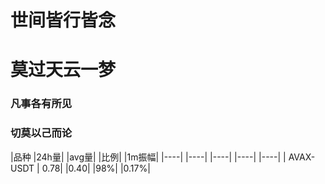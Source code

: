 
# 世间皆行皆念
# 莫过天云一梦


###  凡事各有所见
###  切莫以己而论

<!--
**renhaizhen/renhaizhen** is a ✨ _special_ ✨ repository because its `README.md` (this file) appears on your GitHub profile.

Here are some ideas to get you started:

- 🔭 I’m currently working on ...
- 🌱 I’m currently learning ...
- 👯 I’m looking to collaborate on ...
- 🤔 I’m looking for help with ...
- 💬 Ask me about ...
- 📫 How to reach me: ...
- 😄 Pronouns: ...
- ⚡ Fun fact: ...
-->
|品种   |24h量| |avg量| |比例| |1m振幅|
|----| |----| |----| |----| |----|
| AVAX-USDT | 0.78| |0.40| |98%|  |0.17%|
